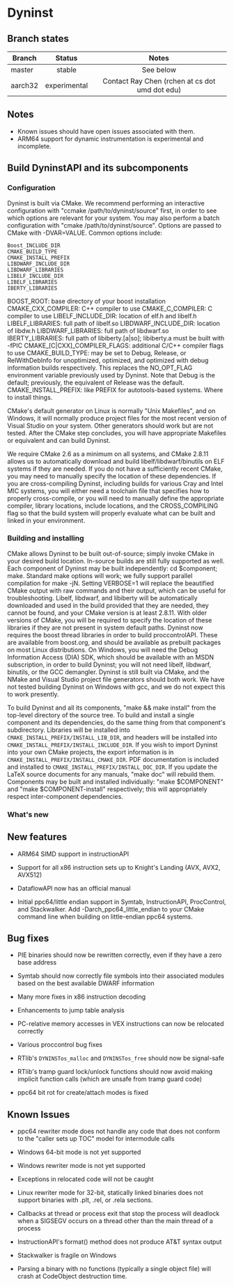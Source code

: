 # Dyninst

## Branch states

| Branch                                  | Status        | Notes                                              |
| --------------------------------------- |:-------------:|:--------------------------------------------------:|
| master                                  | stable        | See below                                          |
| aarch32                                 | experimental  | Contact Ray Chen (rchen at cs dot umd dot edu)     |

## Notes

* Known issues should have open issues associated with them.
* ARM64 support for dynamic instrumentation is experimental and incomplete.

## Build DyninstAPI and its subcomponents

### Configuration

Dyninst is built via CMake. We recommend performing an interactive
configuration with "ccmake /path/to/dyninst/source" first, in order to see which options are
relevant for your system. You may also perform a batch configuration
with "cmake /path/to/dyninst/source".  Options are passed to CMake with -DVAR=VALUE. Common
options include:

```
Boost_INCLUDE_DIR 
CMAKE_BUILD_TYPE 
CMAKE_INSTALL_PREFIX
LIBDWARF_INCLUDE_DIR 
LIBDWARF_LIBRARIES 
LIBELF_INCLUDE_DIR
LIBELF_LIBRARIES 
IBERTY_LIBRARIES
```

BOOST_ROOT: base directory of your boost installation
CMAKE_CXX_COMPILER: C++ compiler to use
CMAKE_C_COMPILER: C compiler to use
LIBELF_INCLUDE_DIR: location of elf.h and libelf.h
LIBELF_LIBRARIES: full path of libelf.so
LIBDWARF_INCLUDE_DIR: location of libdw.h
LIBDWARF_LIBRARIES: full path of libdwarf.so
IBERTY_LIBRARIES: full path of libiberty.[a|so]; libiberty.a must be built with -fPIC
CMAKE_[C|CXX]_COMPILER_FLAGS: additional C/C++ compiler flags to use
CMAKE_BUILD_TYPE: may be set to Debug, Release, or RelWithDebInfo for unoptimized, optimized, and optimized with debug information builds respectively. This replaces the NO_OPT_FLAG environment variable previously used by Dyninst. Note that Debug is the default; previously, the equivalent of Release was the default.
CMAKE_INSTALL_PREFIX: like PREFIX for autotools-based systems. Where to install things.

CMake's default generator on Linux is normally "Unix Makefiles", and
on Windows, it will normally produce project files for the most recent
version of Visual Studio on your system. Other generators should work
but are not tested. After the CMake step concludes, you will have
appropriate Makefiles or equivalent and can build Dyninst.

We require CMake 2.6 as a minimum on all systems, and CMake 2.8.11
allows us to automatically download and build libelf/libdwarf/binutils
on ELF systems if they are needed. If you do not have a sufficiently
recent CMake, you may need to manually specify the location of these
dependencies. If you are cross-compiling Dyninst, including builds for
various Cray and Intel MIC systems, you will either need a toolchain
file that specifies how to properly cross-compile, or you will need to
manually define the appropriate compiler, library locations, include
locations, and the CROSS_COMPILING flag so that the build system will
properly evaluate what can be built and linked in your environment.

### Building and installing
CMake allows Dyninst to be built out-of-source; simply invoke CMake in your desired build location. In-source builds are still fully supported as well.
Each component of Dyninst may be built independently: cd $component; make. Standard make options will work; we fully support parallel compilation for make -jN. Setting VERBOSE=1 will replace the beautified CMake output with raw commands and their output, which can be useful for troubleshooting.
Libelf, libdwarf, and libiberty will be automatically downloaded and used in the build provided that they are needed, they cannot be found, and your CMake version is at least 2.8.11. With older versions of CMake, you will be required to specify the location of these libraries if they are not present in system default paths.
Dyninst now requires the boost thread libraries in order to build proccontrolAPI. These are available from boost.org, and should be available as prebuilt packages on most Linux distributions.
On Windows, you will need the Debug Information Access (DIA) SDK, which should be available with an MSDN subscription, in order to build Dyninst; you will not need libelf, libdwarf, binutils, or the GCC demangler. Dyninst is still built via CMake, and the NMake and Visual Studio project file generators should both work. We have not tested building Dyninst on Windows with gcc, and we do not expect this to work presently.

To build Dyninst and all its components, "make && make install" from
the top-level directory of the source tree. To build and install a
single component and its dependencies, do the same thing from that
component's subdirectory. Libraries will be installed into
`CMAKE_INSTALL_PREFIX/INSTALL_LIB_DIR`, and headers will be installed
into `CMAKE_INSTALL_PREFIX/INSTALL_INCLUDE_DIR`. If you wish to import
Dyninst into your own CMake projects, the export information is in
`CMAKE_INSTALL_PREFIX/INSTALL_CMAKE_DIR`. PDF documentation is included
and installed to `CMAKE_INSTALL_PREFIX/INSTALL_DOC_DIR`. If you update
the LaTeX source documents for any manuals, "make doc" will rebuild
them. Components may be built and installed individually: "make
$COMPONENT" and "make $COMPONENT-install" respectively; this will
appropriately respect inter-component dependencies.

### What's new

## New features

* ARM64 SIMD support in instructionAPI

* Support for all x86 instruction sets up to Knight's Landing (AVX, AVX2, AVX512)

* DataflowAPI now has an official manual

* Initial ppc64/little endian support in Symtab, InstructionAPI, ProcControl, and Stackwalker. Add
-Darch_ppc64_little_endian to your CMake command line when building on little-endian ppc64 systems.

## Bug fixes

* PIE binaries should now be rewritten correctly, even if they have a zero base address

* Symtab should now correctly file symbols into their associated modules based on the best available DWARF information

* Many more fixes in x86 instruction decoding

* Enhancements to jump table analysis

* PC-relative memory accesses in VEX instructions can now be relocated correctly

* Various proccontrol bug fixes

* RTlib's `DYNINSTos_malloc` and `DYNINSTos_free` should now be signal-safe

* RTlib's tramp guard lock/unlock functions should now avoid making implicit function calls
(which are unsafe from tramp guard code)

* ppc64 bit rot for create/attach modes is fixed

## Known Issues

* ppc64 rewriter mode does not handle any code that does not conform to the "caller sets up TOC" model for intermodule
calls

* Windows 64-bit mode is not yet supported

* Windows rewriter mode is not yet supported

* Exceptions in relocated code will not be caught

* Linux rewriter mode for 32-bit, statically linked binaries does not support binaries with .plt, .rel, or .rela
sections.

* Callbacks at thread or process exit that stop the process will deadlock when a SIGSEGV occurs on a thread other than
the main thread of a process

* InstructionAPI's format() method does not produce AT&T syntax output

* Stackwalker is fragile on Windows

* Parsing a binary with no functions (typically a single object file) will crash at CodeObject destruction time.

